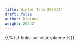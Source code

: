 ```yaml
---
title: Winter Term 2024/24
draft: false
author: kleinen
weight: 20242
---
```




{{% lsf-links-semesterplaene %}}
